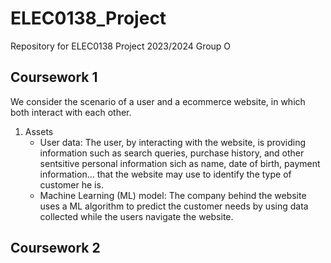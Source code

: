 # ELEC0138_Project
Repository for ELEC0138 Project 2023/2024 Group O

## Coursework 1
We consider the scenario of a user and a ecommerce website, in which both interact with each other. 
1. Assets
    - User data: The user, by interacting with the website, is providing information such as search queries, purchase history, and other sentsitive personal information sich as name, date of birth, payment information... that the website may use to identify the type of customer he is.
    - Machine Learning (ML) model: The company behind the website uses a ML algorithm to predict the customer needs by using data collected while the users navigate the website.

## Coursework 2
